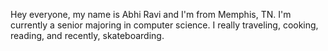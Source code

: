 Hey everyone, my name is Abhi Ravi and I'm from Memphis, TN. I'm currently a senior majoring in computer science. I really traveling, cooking, reading, and recently, skateboarding.
